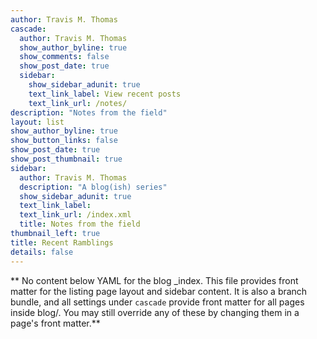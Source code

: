 ```yaml
---
author: Travis M. Thomas
cascade:
  author: Travis M. Thomas
  show_author_byline: true
  show_comments: false
  show_post_date: true
  sidebar:
    show_sidebar_adunit: true
    text_link_label: View recent posts
    text_link_url: /notes/
description: "Notes from the field"
layout: list
show_author_byline: true
show_button_links: false
show_post_date: true
show_post_thumbnail: true
sidebar:
  author: Travis M. Thomas
  description: "A blog(ish) series"
  show_sidebar_adunit: true
  text_link_label:
  text_link_url: /index.xml
  title: Notes from the field
thumbnail_left: true
title: Recent Ramblings
details: false
---
```










** No content below YAML for the blog _index. This file provides front matter for the listing page layout and sidebar content. It is also a branch bundle, and all settings under `cascade` provide front matter for all pages inside blog/. You may still override any of these by changing them in a page's front matter.**
